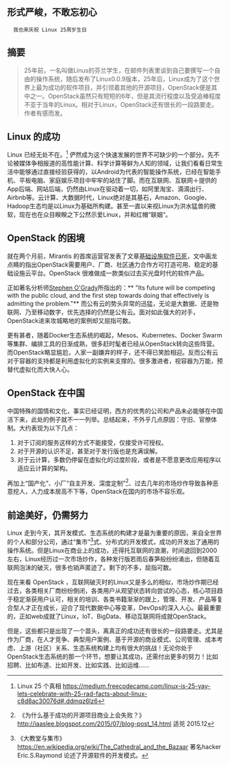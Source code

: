 ## 形式严峻，不敢忘初心
      我也来庆祝 Linux 25周岁生日

## 摘要

> 25年前，一名叫做Linus的芬兰学生，在邮件列表里谈到自己要撰写一个自由的操作系统，随后发布了Linux0.0.9版本，25年后，Linux成为了这个世界上最为成功的软件项目，并引领着其他的开源项目，OpenStack便是其中之一。OpenStack虽然只有短短的6年，但是其流行程度以及受追棒程度不亚于当年的Linux。相对于Linux，OpenStack还有很长的一段路要走。作者有感而发。

## Linux 的成功

Linux 已经无处不在。[^1] 俨然成为这个快速发展的世界不可缺少的一个部分。先不论被媒体争相报道的高性能计算、科学计算等鲜为人知的领域，让我们看看日常生活中能够通过直接经验获得的，以Android为代表的智能操作系统，已经在智能手机、平板电脑、家庭娱乐项目中牢牢的站住了脚。而在互联网、互联网＋提供的App后端、网站后端，仍然由Linux在驱动着一切，如阿里淘宝、滴滴出行、Airbnb等。云计算、大数据时代，Linux绝对是其基石，Amazon、Google、Hadoop生态均是以Linux为基础所构建。甚至一直以来视Linux为洪水猛兽的微软，现在也在众目睽睽之下公然示爱Linux，并和红帽“联姻“。

## OpenStack 的困境 

就在两个月前，Mirantis 的首席运营官发表了文章[基础设施软件已死](https://www.mirantis.com/blog/infrastructure-software-is-dead/)，文中画龙点睛的指出OpenStack需要用户、厂商、社区通力合作方可打造可用、稳定的基础设施云平台。OpenStack 很难做成一款类似过去买光盘时代的软件产品。

正如著名分析师[Stephen O'Grady](http://redmonk.com/sogrady/author/sogrady/)所指出的：** "Its future will be competing with the public cloud, and the first step towards doing that effectively is admitting the problem."** 而公有云的势头异常的迅猛，无论是大数据、还是物联网、乃至移动数字，优先选择的仍然是公有云。面对如此强大的对手，OpenStack进来攻城略地的案例却又屈指可数。

更有甚者，随着Docker生态系统的崛起，Mesos、Kubernetes、Docker Swarm等集群、编排工具的日渐成熟，很多赶时髦者已经从OpenStack转向这些阵营。而OpenStack略显尴尬，人家一副嫌弃的样子，还不得已笑脸相迎。反而公有云对于容器的支持都是利用虚拟化的实例来支撑的。很多激进者，视容器为万能，预替代虚拟化而大快人心。

## OpenStack 在中国

中国特殊的国情和文化，事实已经证明，西方的优秀的公司和产品未必能够在中国活下来，此处的例子就不一一列举。总结起来，不外乎几点原因：守旧、官僚体制。大约表现为以下几点：

1. 对于订阅的服务这样的方式不能接受，仅接受许可授权。
2. 对于开源的认识不足，甚至对于发行版也是充满误解。
3. 对于云计算，多数仍停留在虚拟化的过度阶段，或者是不愿意更改应用程序以适应云计算的架构。

再加上“国产化”、小厂“自主开发、深度定制”[^2]、过去几年的市场炒作导致各种恶意挖人，人力成本居高不下等，OpenStack在国内的市场不容乐观。

## 前途美好，仍需努力

Linux 走到今天，其开发模式、生态系统的构建才是最为重要的原因，来自全世界的个人和部分公司，通过“集市”[^3]式、分布式的开发模式，成功的开发出了通用的操作系统。但是Linux在商业上的成功，还得托互联网的浪潮，时间退回到2000左右，Linux经历过一次市场炒作，各种发行版若雨后春笋般纷纷涌出，但随着互联网泡沫的破灭，很多也销声匿迹了。剩下的不多，屈指可数。

现在来看 OpenStack ，互联网破灭时的Linux又是多么的相似，市场炒作期已经过去，各类相关厂商纷纷倒闭，各类用户从观望状态转向尝试的心态，核心项目趋于稳定渐获用户认可，相关的培训、各类书籍渐渐的跟上，管理、开发、产品等复合型人才正在成长，迎合了现代数据中心等变革，DevOps的深入人心。最最重要的，正如web成就了Linux，IoT、BigData、移动互联网将成就OpenStack。

但是，这些都只是出现了一个苗头，离真正的成功还有很长的一段路要走。尤其是作为厂商，在人才竞争、典型用户案例、基于开源的商业模式、公司管理、成本考虑、上游（社区）关系、生态系统构建上均有很大的挑战！无论你处于OpenStack生态系统的那一个环节，想要让其成功，还需付出更多的努力！比如招聘、比如布道、比如开发、比如实践、比如运维......

[^1]: Linux 25 个真相 https://medium.freecodecamp.com/linux-is-25-yay-lets-celebrate-with-25-rad-facts-about-linux-c8d8ac30076d#.ddmqz6lz6

[^2]:  《为什么基于成功的开源项目商业上会失败？》 http://iaaslee.blogspot.com/2015/07/blog-post_14.html  适兕  2015.12 

[^3]: 《大教堂与集市》https://en.wikipedia.org/wiki/The_Cathedral_and_the_Bazaar 著名hacker Eric.S.Raymond 论述了开源软件的开发模式。

